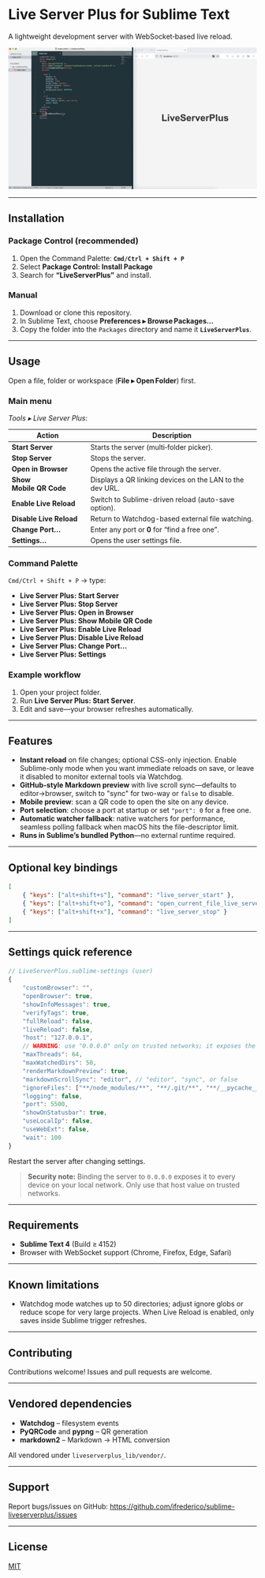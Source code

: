 # Live Server Plus for Sublime Text

A lightweight development server with WebSocket‑based live reload.

![Live Server Plus Demo](./images/liveserverplus1.gif)

---

## Installation

### Package Control (recommended)

1. Open the Command Palette: **`Cmd/Ctrl + Shift + P`**  
2. Select **Package Control: Install Package**  
3. Search for **“LiveServerPlus”** and install.

### Manual

1. Download or clone this repository.  
2. In Sublime Text, choose **Preferences ▸ Browse Packages…**  
3. Copy the folder into the `Packages` directory and name it **`LiveServerPlus`**.

---

## Usage

Open a file, folder or workspace (**File ▸ Open Folder**) first.

### Main menu

*Tools ▸ Live Server Plus*:

| Action | Description |
| ------ | ----------- |
| **Start Server** | Starts the server (multi‑folder picker). |
| **Stop Server** | Stops the server. |
| **Open in Browser** | Opens the active file through the server. |
| **Show Mobile QR Code** | Displays a QR linking devices on the LAN to the dev URL. |
| **Enable Live Reload** | Switch to Sublime-driven reload (auto-save option). |
| **Disable Live Reload** | Return to Watchdog-based external file watching. |
| **Change Port…** | Enter any port or **0** for “find a free one”. |
| **Settings…** | Opens the user settings file. |

### Command Palette

`Cmd/Ctrl + Shift + P` → type:

- **Live Server Plus: Start Server**  
- **Live Server Plus: Stop Server**  
- **Live Server Plus: Open in Browser**  
- **Live Server Plus: Show Mobile QR Code**  
- **Live Server Plus: Enable Live Reload**  
- **Live Server Plus: Disable Live Reload**  
- **Live Server Plus: Change Port…**  
- **Live Server Plus: Settings**

### Example workflow

1. Open your project folder.  
2. Run **Live Server Plus: Start Server**.  
3. Edit and save—your browser refreshes automatically.

---

## Features

- **Instant reload** on file changes; optional CSS-only injection. Enable Sublime-only mode when you want immediate reloads on save, or leave it disabled to monitor external tools via Watchdog.  
- **GitHub-style Markdown preview** with live scroll sync—defaults to editor→browser, switch to "sync" for two-way or `false` to disable.  
- **Mobile preview**: scan a QR code to open the site on any device.  
- **Port selection**: choose a port at startup or set `"port": 0` for a free one.  
- **Automatic watcher fallback**: native watchers for performance, seamless polling fallback when macOS hits the file-descriptor limit.  
- **Runs in Sublime’s bundled Python**—no external runtime required.

---

## Optional key bindings

```json
[
    { "keys": ["alt+shift+s"], "command": "live_server_start" },
    { "keys": ["alt+shift+o"], "command": "open_current_file_live_server" },
    { "keys": ["alt+shift+x"], "command": "live_server_stop" }
]
```

---

## Settings quick reference

```js
// LiveServerPlus.sublime-settings (user)
{
    "customBrowser": "",
    "openBrowser": true,
    "showInfoMessages": true,
    "verifyTags": true,
    "fullReload": false,
    "liveReload": false,
    "host": "127.0.0.1",
    // WARNING: use "0.0.0.0" only on trusted networks; it exposes the server to your LAN.
    "maxThreads": 64,
    "maxWatchedDirs": 50,
    "renderMarkdownPreview": true,
    "markdownScrollSync": "editor", // "editor", "sync", or false
    "ignoreFiles": ["**/node_modules/**", "**/.git/**", "**/__pycache__/**"],
    "logging": false,
    "port": 5500,
    "showOnStatusbar": true,
    "useLocalIp": false,
    "useWebExt": false,
    "wait": 100
}
```

Restart the server after changing settings.

> **Security note:** Binding the server to `0.0.0.0` exposes it to every device on your local network. Only use that host value on trusted networks.

---

## Requirements

- **Sublime Text 4** (Build ≥ 4152)  
- Browser with WebSocket support (Chrome, Firefox, Edge, Safari)

---

## Known limitations

- Watchdog mode watches up to 50 directories; adjust ignore globs or reduce scope for very large projects. When Live Reload is enabled, only saves inside Sublime trigger refreshes.

---

## Contributing

Contributions welcome! Issues and pull requests are welcome.

---

## Vendored dependencies

- **Watchdog** – filesystem events  
- **PyQRCode** and **pypng** – QR generation
- **markdown2** – Markdown → HTML conversion 

All vendored under `liveserverplus_lib/vendor/`.

---

## Support

Report bugs/issues on GitHub: <https://github.com/ifrederico/sublime-liveserverplus/issues>

---

## License

[MIT](./LICENSE)
